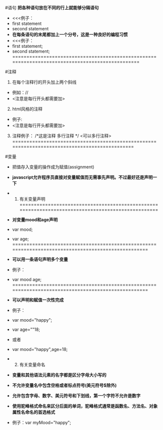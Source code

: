 #语句
**把各种语句放在不同的行上就能够分隔语句** 
- <<<例子：
- first statement
- second statement
- **在每条语句的末尾都加上一个分号，这是一种良好的编程习惯**
- <<<例子：
- first statement;
- second statement;
================================================================================================


#注释
1. 在每个注释行的开头加上两个斜线
- 例如：//
- <注意是每行开头都需要加>
2. html风格的注释
- 例子:
- <注意是每行开头都需要加>
3. 注释例子：
/*这是注释
多行注释 */
<可以多行注释>
==============================================================================================

#变量
- 把值存入变量的操作成为赋值(assignment)
- **javascript允许程序员直接对变量赋值而无需事先声明。不过最好还是声明一下**

- 1. 有关变量声明
==================================================================================================
- **对变量mood和age声明**
- var mood;
- var age;
 ===================================================================================================
- **可以用一条语句声明多个变量**
- 例子：
- var mood age;
===================================================================================================
- **可以声明和赋值一次性完成**
- 例子：
- var mood="happy";
- var age=""18;
- 或者
- var mood="happy",age=18;

- 2. 有关变量命名
- **变量和其他语法元素的名字都是区分字母大小写的**
- **不允许变量名中包含空格或者标点符号(美元符号$除外)**
- **允许包含字母、数字、美元符号和下划线，第一个字符不允许是数字**
- **使用驼峰格式命名来区分后面的单词，驼峰格式通常是函数名、方法名、对象属性名命名的首选格式**
- 例子：var myMood="happy";


